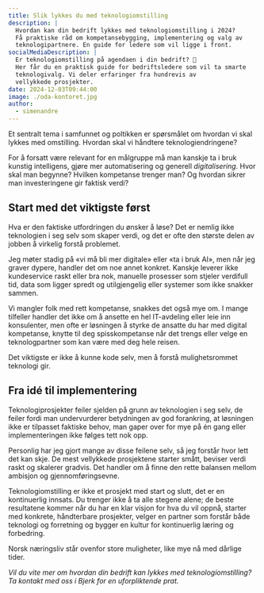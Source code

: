 ```yaml
---
title: Slik lykkes du med teknologiomstilling
description: |
  Hvordan kan din bedrift lykkes med teknologiomstilling i 2024?
  Få praktiske råd om kompetansebygging, implementering og valg av
  teknologipartnere. En guide for ledere som vil ligge i front.
socialMediaDescription: |
  Er teknologiomstilling på agendaen i din bedrift? 🤔
  Her får du en praktisk guide for bedriftsledere som vil ta smarte
  teknologivalg. Vi deler erfaringer fra hundrevis av
  vellykkede prosjekter.
date: 2024-12-03T09:44:00
image: ./oda-kontoret.jpg
author:
  - simenandre
---
```


Et sentralt tema i samfunnet og poltikken er spørsmålet om hvordan vi skal
lykkes med omstilling. Hvordan skal vi håndtere teknologiendringene?

For å forsatt være relevant for en målgruppe må man kanskje ta i bruk kunstig
intelligens, gjøre mer automatisering og generell _digitalisering_. Hvor skal
man begynne? Hvilken kompetanse trenger man? Og hvordan sikrer man
investeringene gir faktisk verdi?

## Start med det viktigste først

Hva er den faktiske utfordringen du ønsker å løse? Det er nemlig ikke
teknologien i seg selv som skaper verdi, og det er ofte den største delen av
jobben å virkelig forstå problemet.

Jeg møter stadig på «vi må bli mer digitale» eller «ta i bruk AI», men når
jeg graver dypere, handler det om noe annet konkret. Kanskje leverer ikke
kundeservice raskt eller bra nok, manuelle prosesser som stjeler verdifull tid,
data som ligger spredt og utilgjengelig eller systemer som ikke snakker sammen.

Vi mangler folk med rett kompetanse, snakkes det også mye om. I mange tilfeller
handler det ikke om å ansette en hel IT-avdeling eller leie inn konsulenter,
men ofte er løsningen å styrke de ansatte du har med digital kompetanse, knytte
til deg spisskompetanse når det trengs eller velge en teknologpartner som kan
være med deg hele reisen.

Det viktigste er ikke å kunne kode selv, men å forstå mulighetsrommet teknologi
gir.

## Fra idé til implementering

Teknologiprosjekter feiler sjelden på grunn av teknologien i seg selv, de feiler
fordi man undervurderer betydningen av god forankring, at løsningen ikke er
tilpasset faktiske behov, man gaper over for mye på én gang eller
implementeringen ikke følges tett nok opp.

Personlig har jeg gjort mange av disse feilene selv, så jeg forstår hvor lett
det kan skje. De mest vellykkede prosjektene starter smått, beviser verdi raskt
og skalerer gradvis. Det handler om å finne den rette balansen mellom ambisjon
og gjennomføringsevne.

Teknologiomstilling er ikke et prosjekt med start og slutt, det er en
kontinuerlig innsats. Du trenger ikke å ta alle stegene alene; de beste
resultatene kommer når du har en klar visjon for hva du vil oppnå, starter med
konkrete, håndterbare prosjekter, velger en partner som forstår både teknologi
og forretning og bygger en kultur for kontinuerlig læring og forbedring.

Norsk næringsliv står ovenfor store muligheter, like mye nå med dårlige tider.

_Vil du vite mer om hvordan din bedrift kan lykkes med teknologiomstilling? Ta
kontakt med oss i Bjerk for en uforpliktende prat._